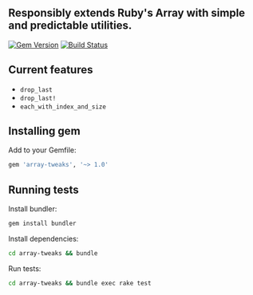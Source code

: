 ## Responsibly extends Ruby's Array with simple and predictable utilities.

[![Gem Version](https://badge.fury.io/rb/array-tweaks.svg)](https://badge.fury.io/rb/array-tweaks)
[![Build Status](https://travis-ci.org/yivo/array-tweaks.svg?branch=master)](https://travis-ci.org/yivo/array-tweaks)

## Current features
* `drop_last`
* `drop_last!`
* `each_with_index_and_size`

## Installing gem
Add to your Gemfile:
```ruby
gem 'array-tweaks', '~> 1.0'
```

## Running tests
Install bundler:
```bash
gem install bundler
```

Install dependencies:
```bash
cd array-tweaks && bundle
```

Run tests:
```bash
cd array-tweaks && bundle exec rake test
```
